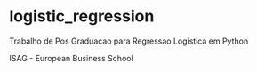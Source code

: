 # logistic_regression
Trabalho de Pos Graduacao para Regressao Logistica em Python

ISAG - European Business School
